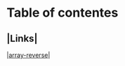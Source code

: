 # Table of contentes

|Links|
-----
|[array-reverse](../javascript/code-challenges/array-reverse/README.md)|